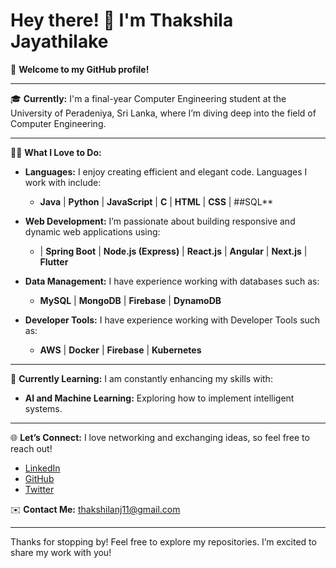 

<!--
## Hi there 👋
**ThakshilaJayathilake/ThakshilaJayathilake** is a ✨ _special_ ✨ repository because its `README.md` (this file) appears on your GitHub profile.

Here are some ideas to get you started:

- 🔭 I’m currently working on ...
- 🌱 I’m currently learning ...
- 👯 I’m looking to collaborate on ...
- 🤔 I’m looking for help with ...
- 💬 Ask me about ...
- 📫 How to reach me: ...
- 😄 Pronouns: ...
- ⚡ Fun fact: ...
-->
# Hey there! 👋 I'm Thakshila Jayathilake

🌟 **Welcome to my GitHub profile!**

---

🎓 **Currently:**
I'm a final-year Computer Engineering student at the University of Peradeniya, Sri Lanka, where I’m diving deep into the field of Computer Engineering.

---

👨‍💻 **What I Love to Do:**
- **Languages:** I enjoy creating efficient and elegant code. Languages I work with include:
  - **Java** | **Python** | **JavaScript** | **C** | **HTML** | **CSS** | ##SQL**

- **Web Development:** I’m passionate about building responsive and dynamic web applications using:
  - | **Spring Boot** | **Node.js (Express)** | **React.js** | **Angular** | **Next.js** | **Flutter** 

- **Data Management:** I have experience working with databases such as:
  - **MySQL** | **MongoDB** | **Firebase** | **DynamoDB**
 
- **Developer Tools:** I have experience working with Developer Tools such as:
  - **AWS** | **Docker** | **Firebase** | **Kubernetes**

---

🚀 **Currently Learning:**
I am constantly enhancing my skills with:
<!--
- **Frameworks:** Express.js, Flask
- **Cloud Technologies:** AWS
-->
- **AI and Machine Learning:** Exploring how to implement intelligent systems.

---

🌐 **Let’s Connect:**
I love networking and exchanging ideas, so feel free to reach out!
- [LinkedIn](https://www.linkedin.com/in/thakshila-jayathilake-5919b5213/)
- [GitHub](https://github.com/ThakshilaJayathilake)
- [Twitter](https://x.com/nadeeJJ)



✉️ **Contact Me:** thakshilanj11@gmail.com

---

<!--
### 💻 **Projects I'm Proud Of:**
- **Smart Glove for Differently Abled:** A project aimed at enhancing communication by converting sign language into text and voice.
- **Process Mining-Driven Root Cause Analysis:** Tackling data quality issues through innovative software solutions.

---

✨ **Fun Fact:** In my spare time, I love exploring new technologies, reading about AI advancements, and working on personal projects to sharpen my skills!
-->
Thanks for stopping by! Feel free to explore my repositories. I’m excited to share my work with you!
